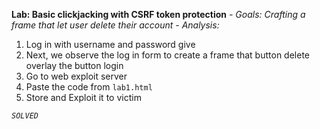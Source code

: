 **Lab: Basic clickjacking with CSRF token protection**
*- Goals: Crafting a frame that let user delete their account*
*- Analysis:*
1. Log in with username and password give
2. Next, we observe the log in form to create a frame that button delete overlay the button login
3. Go to web exploit server
4. Paste the code from `lab1.html`
5. Store and Exploit it to victim

*`SOLVED`* 